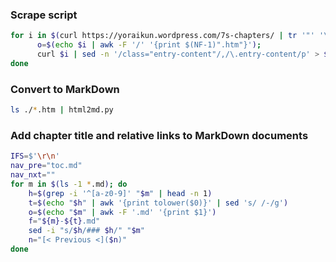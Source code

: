 ### Scrape script
```bash
for i in $(curl https://yoraikun.wordpress.com/7s-chapters/ | tr '"' '\n' | grep 'sevens-' | sort | grep '^http.*/$'); do
      o=$(echo $i | awk -F '/' '{print $(NF-1)".htm"}'); 
      curl $i | sed -n '/class="entry-content"/,/\.entry-content/p' > $o;
done
```

### Convert to MarkDown
```bash
ls ./*.htm | html2md.py
```

### Add chapter title and relative links to MarkDown documents
```bash
IFS=$'\r\n'
nav_pre="toc.md"
nav_nxt=""
for m in $(ls -1 *.md); do
    h=$(grep -i '^[a-z0-9]' "$m" | head -n 1)
    t=$(echo "$h" | awk '{print tolower($0)}' | sed 's/ /-/g')
    o=$(echo "$m" | awk -F '.md' '{print $1}')
    f="${m}-${t}.md"
    sed -i "s/$h/### $h/" "$m"
    n="[< Previous <]($n)"
done
```

